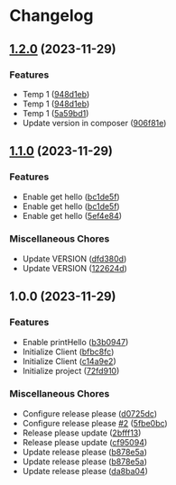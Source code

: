 # Changelog

## [1.2.0](https://github.com/yash30201/bot-testing-php/compare/v1.1.0...v1.2.0) (2023-11-29)


### Features

* Temp 1 ([948d1eb](https://github.com/yash30201/bot-testing-php/commit/948d1ebd716579d31b2c5136cbaee4767bf70d4c))
* Temp 1 ([948d1eb](https://github.com/yash30201/bot-testing-php/commit/948d1ebd716579d31b2c5136cbaee4767bf70d4c))
* Temp 1 ([5a59bd1](https://github.com/yash30201/bot-testing-php/commit/5a59bd1755bc4aaeaaa4b72c09d8d0653c0fd778))
* Update version in composer ([906f81e](https://github.com/yash30201/bot-testing-php/commit/906f81ee077ba00ef2630e0531d76b5b783b1bae))

## [1.1.0](https://github.com/yash30201/bot-testing-php/compare/1.0.0...v1.1.0) (2023-11-29)


### Features

* Enable get hello ([bc1de5f](https://github.com/yash30201/bot-testing-php/commit/bc1de5ff1da85407ffa598cff18072b5e459a4a9))
* Enable get hello ([bc1de5f](https://github.com/yash30201/bot-testing-php/commit/bc1de5ff1da85407ffa598cff18072b5e459a4a9))
* Enable get hello ([5ef4e84](https://github.com/yash30201/bot-testing-php/commit/5ef4e848c146a426649cc60de54408912524449c))


### Miscellaneous Chores

* Update VERSION ([dfd380d](https://github.com/yash30201/bot-testing-php/commit/dfd380ddd487fc72d5e2ac5cca3984e815c16493))
* Update VERSION ([122624d](https://github.com/yash30201/bot-testing-php/commit/122624dc45a28ee032c10c4f43f50c129af0880a))

## 1.0.0 (2023-11-29)


### Features

* Enable printHello ([b3b0947](https://github.com/yash30201/bot-testing-php/commit/b3b094785c18e30b45705d8166f1595661556852))
* Initialize Client ([bfbc8fc](https://github.com/yash30201/bot-testing-php/commit/bfbc8fccc9ebaf365a9f8cc3bcf3af1062b5818c))
* Initialize Client ([c14a9e2](https://github.com/yash30201/bot-testing-php/commit/c14a9e2133ba28a6f16e8700d9d0308093c57504))
* Initialize project ([72fd910](https://github.com/yash30201/bot-testing-php/commit/72fd910d30b4b192cb22bf5e9c8d880e11009ecd))


### Miscellaneous Chores

* Configure release please ([d0725dc](https://github.com/yash30201/bot-testing-php/commit/d0725dc0b794140e1ca71bfef465fcc9c1e4c3c6))
* Configure release please [#2](https://github.com/yash30201/bot-testing-php/issues/2) ([5fbe0bc](https://github.com/yash30201/bot-testing-php/commit/5fbe0bc85458d5bf6001030cc36beb3cc57107ec))
* Release please update ([2bfff13](https://github.com/yash30201/bot-testing-php/commit/2bfff1388a34cafbda5374b0ad1d91faa3f43e20))
* Release please update ([cf95094](https://github.com/yash30201/bot-testing-php/commit/cf95094288508ff53273c9255063248f84595475))
* Update release please ([b878e5a](https://github.com/yash30201/bot-testing-php/commit/b878e5a7f0b31840526e14a15181c8071dade13a))
* Update release please ([b878e5a](https://github.com/yash30201/bot-testing-php/commit/b878e5a7f0b31840526e14a15181c8071dade13a))
* Update release please ([da8ba04](https://github.com/yash30201/bot-testing-php/commit/da8ba0457da5bcf762fe949d5bd4048f6defbe48))
